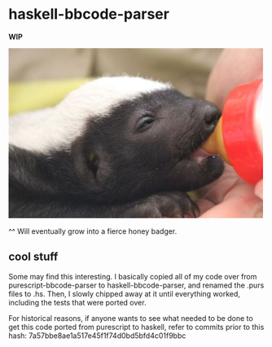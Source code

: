 # haskell-bbcode-parser

**WIP**

![Haskell BBCode Parser Mascot](/assets/mascot.jpg?raw=true "Haskell BBCode Parser Mascot")

^^ Will eventually grow into a fierce honey badger.

## cool stuff

Some may find this interesting. I basically copied all of my code over from purescript-bbcode-parser to haskell-bbcode-parser, and renamed the .purs files to .hs. Then, I slowly chipped away at it until everything worked, including the tests that were ported over.

For historical reasons, if anyone wants to see what needed to be done to get this code ported from purescript to haskell, refer to commits prior to this hash: 7a57bbe8ae1a517e45f1f74d0bd5bfd4c01f9bbc
